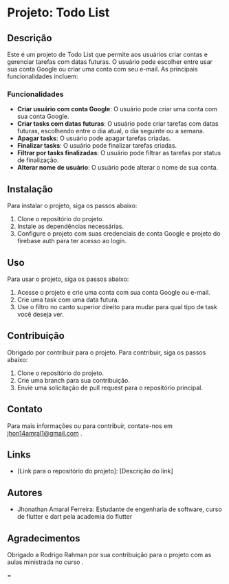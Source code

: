 # Projeto: Todo List

## Descrição
Este é um projeto de Todo List que permite aos usuários criar contas e gerenciar tarefas com datas futuras. O usuário pode escolher entre usar sua conta Google ou criar uma conta com seu e-mail. As principais funcionalidades incluem:

### Funcionalidades
- **Criar usuário com conta Google**: O usuário pode criar uma conta com sua conta Google.
- **Criar tasks com datas futuras**: O usuário pode criar tarefas com datas futuras, escolhendo entre o dia atual, o dia seguinte ou a semana.
- **Apagar tasks**: O usuário pode apagar tarefas criadas.
- **Finalizar tasks**: O usuário pode finalizar tarefas criadas.
- **Filtrar por tasks finalizadas**: O usuário pode filtrar as tarefas por status de finalização.
- **Alterar nome de usuário**: O usuário pode alterar o nome de sua conta.

## Instalação
Para instalar o projeto, siga os passos abaixo:

1. Clone o repositório do projeto.
2. Instale as dependências necessárias.
3. Configure o projeto com suas credenciais de conta Google e projeto do firebase auth para ter acesso ao login.

## Uso
Para usar o projeto, siga os passos abaixo:

1. Acesse o projeto e crie uma conta com sua conta Google ou e-mail.
2. Crie uma task com uma data futura.
3. Use o filtro no canto superior direito para mudar para qual tipo de task você deseja ver.

## Contribuição
Obrigado por contribuir para o projeto. Para contribuir, siga os passos abaixo:

1. Clone o repositório do projeto.
2. Crie uma branch para sua contribuição.
3. Envie uma solicitação de pull request para o repositório principal.


## Contato
Para mais informações ou para contribuir, contate-nos em jhon14amral1@gmail.com .

## Links
- [Link para o repositório do projeto]: [Descrição do link]


## Autores
- Jhonathan Amaral Ferreira: Estudante de engenharia de software, curso de flutter e dart pela academia do flutter

## Agradecimentos
Obrigado a Rodrigo Rahman por sua contribuição para o projeto com as aulas ministrada no curso .


=